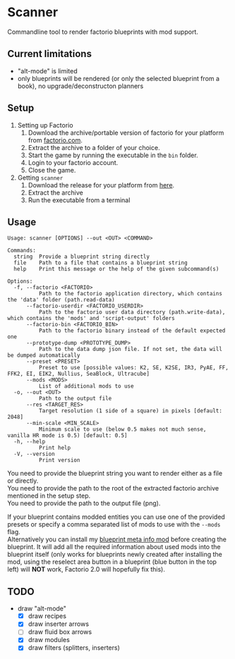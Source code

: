 # Scanner

Commandline tool to render factorio blueprints with mod support.

## Current limitations

- "alt-mode" is limited
- only blueprints will be rendered (or only the selected blueprint from a book), no upgrade/deconstructon planners

## Setup

1. Setting up Factorio
    1. Download the archive/portable version of factorio for your platform from [factorio.com](https://factorio.com/download).
    1. Extract the archive to a folder of your choice.
    1. Start the game by running the executable in the `bin` folder.
    1. Login to your factorio account.
    1. Close the game.
1. Getting `scanner`
    1. Download the release for your platform from [here](https://github.com/fgardt/factorio-scanner/releases).
    1. Extract the archive
    1. Run the executable from a terminal

## Usage

```
Usage: scanner [OPTIONS] --out <OUT> <COMMAND>

Commands:
  string  Provide a blueprint string directly
  file    Path to a file that contains a blueprint string
  help    Print this message or the help of the given subcommand(s)

Options:
  -f, --factorio <FACTORIO>
          Path to the factorio application directory, which contains the 'data' folder (path.read-data)
      --factorio-userdir <FACTORIO_USERDIR>
          Path to the factorio user data directory (path.write-data), which contains the 'mods' and 'script-output' folders
      --factorio-bin <FACTORIO_BIN>
          Path to the factorio binary instead of the default expected one
      --prototype-dump <PROTOTYPE_DUMP>
          Path to the data dump json file. If not set, the data will be dumped automatically
      --preset <PRESET>
          Preset to use [possible values: K2, SE, K2SE, IR3, PyAE, FF, FFK2, EI, EIK2, Nullius, SeaBlock, Ultracube]
      --mods <MODS>
          List of additional mods to use
  -o, --out <OUT>
          Path to the output file
      --res <TARGET_RES>
          Target resolution (1 side of a square) in pixels [default: 2048]
      --min-scale <MIN_SCALE>
          Minimum scale to use (below 0.5 makes not much sense, vanilla HR mode is 0.5) [default: 0.5]
  -h, --help
          Print help
  -V, --version
          Print version
```

You need to provide the blueprint string you want to render either as a file or directly.\
You need to provide the path to the root of the extracted factorio archive mentioned in the setup step.\
You need to provide the path to the output file (png).

If your blueprint contains modded entities you can use one of the provided presets or specify a comma separated list of mods to use with the `--mods` flag.\
Alternatively you can install my [blueprint meta info mod](https://mods.factorio.com/mod/blueprint-meta-info) before creating the blueprint. It will add all the required information about used mods into the blueprint itself (only works for blueprints newly created after installing the mod, using the reselect area button in a blueprint (blue button in the top left) will **NOT** work, Factorio 2.0 will hopefully fix this).

## TODO

- draw "alt-mode"
  - [x] draw recipes
  - [x] draw inserter arrows
  - [ ] draw fluid box arrows
  - [x] draw modules
  - [x] draw filters (splitters, inserters)
